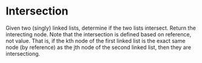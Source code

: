 # Intersection
Given two (singly) linked lists, determine if the two lists intersect. Return the interecting node. Note that the intersection is defined based on reference, not value. That is, if the kth node of the first linked list is the exact same node (by reference) as the jth node of the second linked list, then they are intersectiong.
